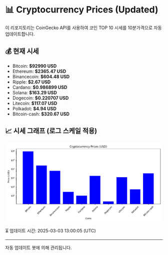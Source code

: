 
# 📊 Cryptocurrency Prices (Updated)

이 리포지토리는 CoinGecko API를 사용하여 코인 TOP 10 시세를 10분가격으로 자동 업데이트합니다.

## 💰 현재 시세
- Bitcoin: **$92990 USD**
- Ethereum: **$2365.47 USD**
- Binancecoin: **$604.48 USD**
- Ripple: **$2.67 USD**
- Cardano: **$0.986899 USD**
- Solana: **$163.29 USD**
- Dogecoin: **$0.220707 USD**
- Litecoin: **$117.07 USD**
- Polkadot: **$4.94 USD**
- Bitcoin-cash: **$320.67 USD**

## 📈 시세 그래프 (로그 스케일 적용)
![Crypto Prices](crypto_prices.png)

⏳ 업데이트 시간: 2025-03-03 13:00:05 (UTC)

---
자동 업데이트 봇에 의해 관리됩니다.
